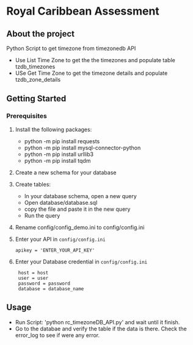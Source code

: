 
# Royal Caribbean Assessment

## About the project

Python Script to get timezone from timezonedb API

* Use List Time Zone to get the the timezones and populate table tzdb_timezones
* USe Get Time Zone to get the timezone details and populate tzdb_zone_details



<!-- GETTING STARTED -->
## Getting Started

### Prerequisites

1. Install the following packages:
    * python -m pip install requests
    * python -m pip install mysql-connector-python
    * python -m pip install urllib3
    * python -m pip install tqdm

2. Create a new schema for your database

3. Create tables:
    * In your database schema, open a new query
    * Open database/database.sql
    * copy the file and paste it in the new query
    * Run the query 

3. Rename config/config_demo.ini to config/config.ini

4. Enter your API in `config/config.ini`
   ```config
   apikey = 'ENTER_YOUR_API_KEY'
   ``` 

5. Enter your Database credential in `config/config.ini`
   ```config
    host = host
    user = user
    password = password
    database = database_name 
   ``` 



<!-- USAGE EXAMPLES -->
## Usage
* Run Script: 'python rc_timezoneDB_API.py' and wait until it finish.
* Go to the databae and verify the table if the data is there.
Check the error_log to see if were any error.

